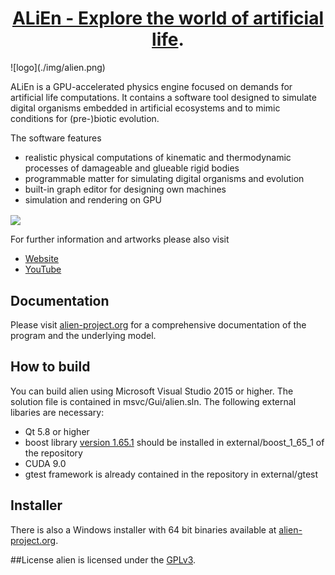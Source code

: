 <h1 align="center"><a href="https://alien-project.org" target="_blank">ALiEn - Explore the world of artificial life</a>.</h4>
![logo](./img/alien.png)

ALiEn is a GPU-accelerated physics engine focused on demands for artificial life computations. It contains a software tool designed to simulate digital organisms embedded in artificial ecosystems and to mimic conditions for (pre-)biotic evolution.

The software features
- realistic physical computations of kinematic and thermodynamic processes of damageable and glueable rigid bodies 
- programmable matter for simulating digital organisms and evolution 
- built-in graph editor for designing own machines 
- simulation and rendering on GPU 

<img align="center" src="img/engine.gif" height="280">

For further information and artworks please also visit
* [Website](https://alien-project.org)
* [YouTube](https://youtube.com/channel/UCtotfE3yvG0wwAZ4bDfPGYw)

## Documentation
Please visit [alien-project.org](https://alien-project.org/documentation.html) for a comprehensive documentation of the program and the underlying model.

## How to build
You can build alien using Microsoft Visual Studio 2015 or higher. The solution file is contained in msvc/Gui/alien.sln. The following external libaries are necessary:
- Qt 5.8 or higher
- boost library [version 1.65.1](https://www.boost.org/users/history/version_1_65_1.html) should be installed in external/boost_1_65_1 of the repository
- CUDA 9.0
- gtest framework is already contained in the repository in external/gtest

## Installer
There is also a Windows installer with 64 bit binaries available at [alien-project.org](https://alien-project.org/downloads.html).

##License
alien is licensed under the [GPLv3](LICENSE).